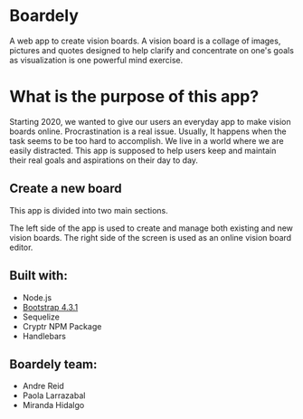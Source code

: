 # Boardely 

A web app to create vision boards. A vision board is a collage of images, pictures and quotes designed 
to help clarify and concentrate on one's goals as visualization is one powerful mind exercise. 

# What is the purpose of this app? 
Starting 2020, we wanted to give our users an everyday app to make vision boards online. 
Procrastination is a real issue. Usually, It happens when the task seems to be too hard to accomplish. We live in a world where we are easily distracted.
This app is supposed to help users keep and maintain their real goals and aspirations on their day to day.

## Create a new board

This app is divided into two main sections. 

The left side of the app is used to create and manage both existing and new vision boards. 
The right side of the screen is used as an online vision board editor. 


## Built with: 

- Node.js
- [Bootstrap 4.3.1](https://getbootstrap.com/)
- Sequelize
- Cryptr NPM Package 
- Handlebars

## Boardely team: 
- Andre Reid
- Paola Larrazabal
- Miranda Hidalgo
